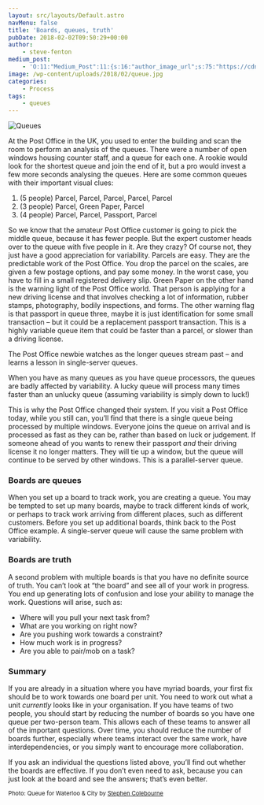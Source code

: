 ```yaml
---
layout: src/layouts/Default.astro
navMenu: false
title: 'Boards, queues, truth'
pubDate: 2018-02-02T09:50:29+00:00
author:
    - steve-fenton
medium_post:
    - 'O:11:"Medium_Post":11:{s:16:"author_image_url";s:75:"https://cdn-images-1.medium.com/fit/c/400/400/1*eXkhfEuF41g5W_xnc_ydLA.jpeg";s:10:"author_url";s:38:"https://medium.com/@steve.fenton.co.uk";s:11:"byline_name";N;s:12:"byline_email";N;s:10:"cross_link";s:3:"yes";s:2:"id";s:12:"933dbd2b8750";s:21:"follower_notification";s:3:"yes";s:7:"license";s:19:"all-rights-reserved";s:14:"publication_id";s:2:"-1";s:6:"status";s:5:"draft";s:3:"url";s:51:"https://medium.com/@steve.fenton.co.uk/933dbd2b8750";}'
image: /wp-content/uploads/2018/02/queue.jpg
categories:
    - Process
tags:
    - queues
---
```


![Queues](https://www.stevefenton.co.uk/wp-content/uploads/2018/02/queue.jpg)

At the Post Office in the UK, you used to enter the building and scan the room to perform an analysis of the queues. There were a number of open windows housing counter staff, and a queue for each one. A rookie would look for the shortest queue and join the end of it, but a pro would invest a few more seconds analysing the queues. Here are some common queues with their important visual clues:

1. (5 people) Parcel, Parcel, Parcel, Parcel, Parcel
2. (3 people) Parcel, Green Paper, Parcel
3. (4 people) Parcel, Parcel, Passport, Parcel

So we know that the amateur Post Office customer is going to pick the middle queue, because it has fewer people. But the expert customer heads over to the queue with five people in it. Are they crazy? Of course not, they just have a good appreciation for variability. Parcels are easy. They are the predictable work of the Post Office. You drop the parcel on the scales, are given a few postage options, and pay some money. In the worst case, you have to fill in a small registered delivery slip. Green Paper on the other hand is the warning light of the Post Office world. That person is applying for a new driving license and that involves checking a lot of information, rubber stamps, photography, bodily inspections, and forms. The other warning flag is that passport in queue three, maybe it is just identification for some small transaction – but it could be a replacement passport transaction. This is a highly variable queue item that could be faster than a parcel, or slower than a driving license.

The Post Office newbie watches as the longer queues stream past – and learns a lesson in single-server queues.

When you have as many queues as you have queue processors, the queues are badly affected by variability. A lucky queue will process many times faster than an unlucky queue (assuming variability is simply down to luck!)

This is why the Post Office changed their system. If you visit a Post Office today, while you still can, you’ll find that there is a single queue being processed by multiple windows. Everyone joins the queue on arrival and is processed as fast as they can be, rather than based on luck or judgement. If someone ahead of you wants to renew their passport *and* their driving license it no longer matters. They will tie up a window, but the queue will continue to be served by other windows. This is a parallel-server queue.

### Boards are queues

When you set up a board to track work, you are creating a queue. You may be tempted to set up many boards, maybe to track different kinds of work, or perhaps to track work arriving from different places, such as different customers. Before you set up additional boards, think back to the Post Office example. A single-server queue will cause the same problem with variability.

### Boards are truth

A second problem with multiple boards is that you have no definite source of truth. You can’t look at “the board” and see all of your work in progress. You end up generating lots of confusion and lose your ability to manage the work. Questions will arise, such as:

- Where will you pull your next task from?
- What are you working on right now?
- Are you pushing work towards a constraint?
- How much work is in progress?
- Are you able to pair/mob on a task?

### Summary

If you are already in a situation where you have myriad boards, your first fix should be to work towards one board per unit. You need to work out what a unit *currently* looks like in your organisation. If you have teams of two people, you should start by reducing the number of boards so you have one queue per two-person team. This allows each of these teams to answer all of the important questions. Over time, you should reduce the number of boards further, especially where teams interact over the same work, have interdependencies, or you simply want to encourage more collaboration.

If you ask an individual the questions listed above, you’ll find out whether the boards are effective. If you don’t even need to ask, because you can just look at the board and see the answers; that’s even better.

<small>Photo: Queue for Waterloo &amp; City by [Stephen Colebourne](https://www.flickr.com/photos/jodastephen/)</small>